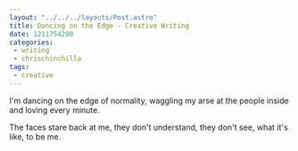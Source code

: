 ```yaml
---
layout: "../../../layouts/Post.astro"
title: Dancing on the Edge - Creative Writing
date: 1211754290
categories:
 - writing
 - chrischinchilla
tags:
 - creative
---
```


I'm dancing on the edge of normality, waggling my arse at the people inside and loving every minute.

The faces stare back at me, they don't understand, they don't see, what it's like, to be me.

